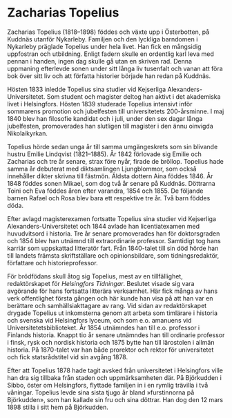 Zacharias Topelius
==================

Zacharias Topelius (1818–1898) föddes och växte upp i Österbotten, på Kuddnäs utanför Nykarleby. Familjen och den lyckliga barndomen i Nykarleby präglade Topelius under hela livet. Han fick en mångsidig uppfostran och utbildning. Enligt fadern skulle en ordentlig karl leva med pennan i handen, ingen dag skulle gå utan en skriven rad. Denna uppmaning efterlevde sonen under sitt långa liv tusenfalt och vanan att föra bok över sitt liv och att författa historier började han redan på Kuddnäs.

Hösten 1833 inledde Topelius sina studier vid Kejserliga Alexanders-Universitetet. Som student och magister deltog han aktivt i det akademiska livet i Helsingfors. Hösten 1839 studerade Topelius intensivt inför sommarens promotion och jubelfesten till universitetets 200-årsminne. I maj 1840 blev han filosofie kandidat och i juli, under den sex dagar långa jubelfesten, promoverades han slutligen till magister i den ännu oinvigda Nikolaikyrkan.

Topelius hörde sedan unga år till samma umgängeskrets som sin blivande hustru Emilie Lindqvist (1821–1885). År 1842 förlovade sig Emilie och Zacharias och tre år senare, strax före nyår, firade de bröllop. Topelius hade samma år debuterat med diktsamlingen Ljungblommor, som också innehåller dikter skrivna till fästmön. Äldsta dottern Aina föddes 1846. År 1848 föddes sonen Mikael, som dog två år senare på Kuddnäs. Döttrarna Toini och Eva föddes åren efter varandra, 1854 och 1855. De följande barnen Rafael och Rosa blev bara ett respektive tre år. Två barn föddes döda.

Efter avlagd magisterexamen fortsatte Topelius sina studier vid Kejserliga Alexanders-Universitetet och 1844 avlade han licentiatexamen med huvudvitsord i historia. Tre år senare promoverades han för doktorsgraden och 1854 blev han utnämnd till extraordinarie professor. Samtidigt tog hans karriär som uppskattad litteratör fart. Från 1840-talet till sin död hörde han till landets främsta skriftställare och opinionsbildare, som tidningsredaktör, författare och historieprofessor.

För brödfödans skull åtog sig Topelius, mest av en tillfällighet, redaktörskapet för _Helsingfors Tidningar_. Beslutet visade sig vara avgörande för hans fortsatta litterära verksamhet. Här fick många av hans verk offentlighet första gången och här kunde han visa på att han var en berättare och samhällsiakttagare av rang. Vid sidan av redaktörskapet drygade Topelius ut inkomsterna genom att arbeta som timlärare i historia och svenska vid Helsingfors lyceum, och som e.o. amanuens vid Universitetetsbiblioteket. År 1854 utnämndes han till e.o. professor i Finlands historia. Knappt tio år senare utnämndes han till ordinarie professor i finsk, rysk och nordisk historia och 1875 bytte han till lärostolen i allmän historia. På 1870-talet var han både prorektor och rektor för universitetet och fick statsrådstitel vid sin avgång 1878.

Efter att Topelius 1878 hade tagit avsked från universitetet i Helsingfors ville han dra sig tillbaka från staden och uppmärksamheten där. På Björkudden i Sibbo, öster om Helsingfors, flyttade familjen in i en rymlig trävilla i två våningar. Topelius levde sina sista tjugo år bland »furstinnorna på Björkudden», som han kallade sin fru och sina döttrar. Han dog den 12 mars 1898 stilla i sitt hem på Björkudden.
